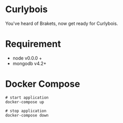 # Curlybois
You've heard of Brakets, now get ready for Curlybois.

# Requirement
- node v0.0.0 +
- mongodb v4.2+

# Docker Compose
```
# start application
docker-compose up

# stop application
docker-compose down
```

